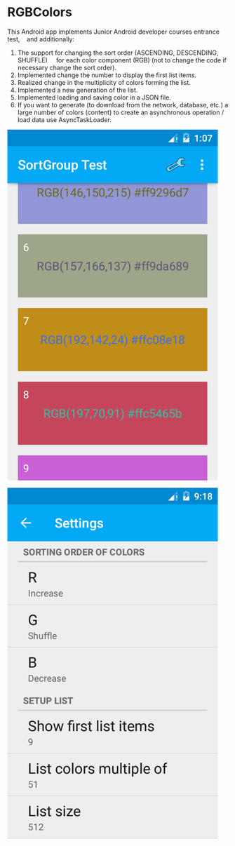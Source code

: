 # RGBColors

This Android app implements Junior Android developer courses entrance test,
   and additionally:

1. The support for changing the sort order (ASCENDING, DESCENDING, SHUFFLE)
    for each color component (RGB) (not to change the code if necessary change the sort order).
2. Implemented change the number to display the first list items.
3. Realized change in the multiplicity of colors forming the list.
4. Implemented a new generation of the list.
5. Implemented loading and saving color in a JSON file.
6. If you want to generate (to download from the network, database, etc.)
   a large number of colors (content) to create an asynchronous operation / load data
   use AsyncTaskLoader.

![alt text](screenshot/main.png "Main Activity")


![alt text](screenshot/settings.png "Settings Activity")

